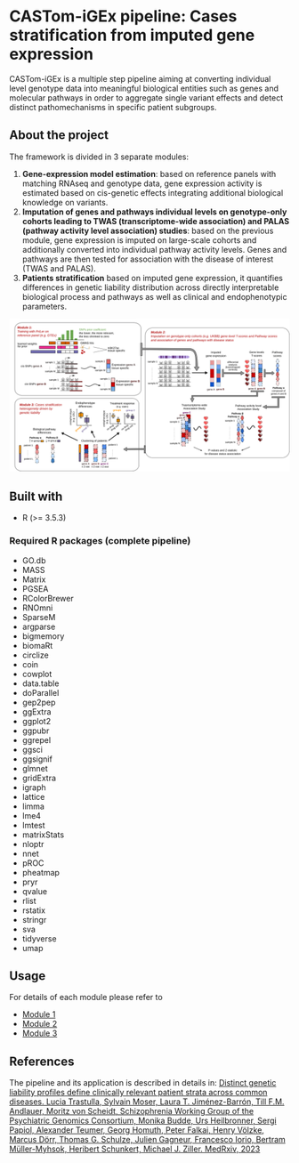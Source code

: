 # CASTom-iGEx pipeline: Cases stratification from imputed gene expression
CASTom-iGEx is a multiple step pipeline aiming at converting individual level genotype data into meaningful biological entities such as genes and molecular pathways in order to aggregate single variant effects and detect distinct pathomechanisms in specific patient subgroups. 

## About the project
The framework is divided in 3 separate modules:
1. **Gene-expression model estimation**: based on reference panels with matching RNAseq and genotype data, gene expression activity is estimated based on cis-genetic effects integrating additional biological knowledge on variants. 
2. **Imputation of genes and pathways individual levels on genotype-only cohorts leading to TWAS (transcriptome-wide association) and PALAS (pathway activity level association) studies**: based on the previous module, gene expression is imputed on large-scale cohorts and additionally converted into individual pathway activity levels. Genes and pathways are then tested for association with the disease of interest (TWAS and PALAS). 
3. **Patients stratification** based on imputed gene expression, it quantifies differences in genetic liability distribution
across directly interpretable biological process and pathways as well as clinical and endophenotypic parameters.

![](./overview.png)

## Built with
* R (>= 3.5.3)
### Required R packages (complete pipeline)
- GO.db
- MASS
- Matrix
- PGSEA
- RColorBrewer
- RNOmni
- SparseM
- argparse
- bigmemory
- biomaRt
- circlize
- coin
- cowplot
- data.table
- doParallel
- gep2pep
- ggExtra
- ggplot2
- ggpubr
- ggrepel
- ggsci
- ggsignif
- glmnet
- gridExtra
- igraph
- lattice
- limma
- lme4
- lmtest
- matrixStats
- nloptr
- nnet
- pROC
- pheatmap
- pryr
- qvalue
- rlist
- rstatix
- stringr
- sva
- tidyverse
- umap


## Usage
For details of each module please refer to 
* [Module 1](https://gitlab.mpcdf.mpg.de/luciat/castom-igex/-/tree/master/Software/model_training)
* [Module 2](https://gitlab.mpcdf.mpg.de/luciat/castom-igex/-/tree/master/Software/model_prediction)
* [Module 3](https://gitlab.mpcdf.mpg.de/luciat/castom-igex/-/tree/master/Software/model_clustering)

## References
The pipeline and its application is described in details in:
[Distinct genetic liability profiles define clinically relevant patient strata across common diseases.  Lucia Trastulla, Sylvain Moser, Laura T. Jiménez-Barrón, Till F.M. Andlauer, Moritz von Scheidt, Schizophrenia Working Group of the Psychiatric Genomics Consortium, Monika Budde, Urs Heilbronner, Sergi Papiol, Alexander Teumer, Georg Homuth, Peter Falkai, Henry Völzke, Marcus Dörr, Thomas G. Schulze, Julien Gagneur, Francesco Iorio, Bertram Müller-Myhsok, Heribert Schunkert, Michael J. Ziller. MedRxiv, 2023](https://www.medrxiv.org/content/10.1101/2023.05.10.23289788v1)
